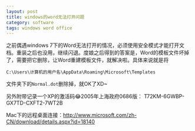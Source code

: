 ```yaml
---
layout: post
title: windows的word无法打开问题
category: software
tags: windows word office
---
```


之前偶遇windows 7下的Word无法打开的情况，必须使用安全模式才能打开文档。重装之后也没用，继续闪退。度娘之后得到的答案是，Word的模板文件坏掉了，需要把它删除，让Word重建模板文件，就解决啦。具体来说就是将

	C:\Users\计算机的用户名\AppData\Roaming\Microsoft\Templates
	
文件夹下的`Normal.dot`删除掉，就OK了XD~

另外附带记录一个XP的激活码😂2005年上海政府0686版： T72KM-6GWBP-GX7TD-CXFT2-7WT2B

Mac下的远程桌面连接：http://www.microsoft.com/zh-CN/download/details.aspx?id=18140